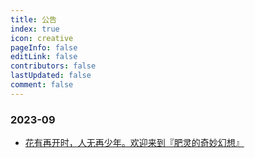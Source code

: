 ```yaml
---
title: 公告
index: true
icon: creative
pageInfo: false
editLink: false
contributors: false
lastUpdated: false
comment: false
---
```


### 2023-09
- [花有再开时，人无再少年。欢迎来到『肥灵的奇妙幻想』](2023-09-02-a.md)
